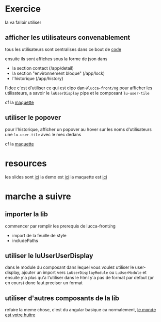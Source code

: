 # Exercice

la va falloir utiliser 

## afficher les utilisateurs convenablement

tous les utilisateurs sont centralises dans ce bout de [code](https://github.com/lucienbertin/formation-lucca-front/blob/td.4/projects/cc/src/app/user/user.bogus.ts)

ensuite ils sont affiches sous la forme de json dans

 - la section contact (/app/detail)
 - la section "environnement bloque" (/app/lock)
 - l'historique (/app/history)

l'idee c'est d'utiliser ce qui est dipo dan `@lucca-front/ng` pour afficher les utilisateurs, a savoir le `luUserDisplay` pipe et le composant `lu-user-tile`

cf la [maquette](https://github.com/lucienbertin/formation-lucca-front/blob/td.4/moqup.png)

## utiliser le popover

pour l'historique, afficher un popover au hover sur les noms d'utilisateurs une `lu-user-tile` avec le mec dedans

cf la [maquette](https://github.com/lucienbertin/formation-lucca-front/blob/td.4/moqup-hover.png)

# resources

les slides sont [ici](https://docs.google.com/presentation/d/1HT1uh4trkkjgoT-IagpyhO-0yy57h1YqLKUTC7p5FiM/edit?usp=sharing)
la demo est [ici](https://latest-lucca-front-luccasa.surge.sh/)
la maquette est [ici](https://github.com/lucienbertin/formation-lucca-front/blob/td.3/moqup.png)

# marche a suivre

## importer la lib

commencer par remplir les prerequis de lucca-front/ng

- import de la feuille de style
- includePaths

## utiliser le luUserUserDisplay

dans le module du composant dans lequel vous voulez utiliser le user-display, ajouter un import vers `LuUserDisplayModule` ou `LuUserModule` et ensuite y'a plus qu'a l'utiliser dans le html
y'a pas de format par defaut (pr en cours) donc faut preciser un format

## utiliser d'autres composants de la lib

refaire la meme chose, c'est du angular basique ca normalement, [le monde est votre huitre](https://www.collinsdictionary.com/dictionary/english/the-world-is-your-oyster)